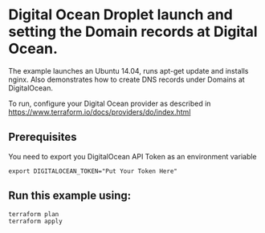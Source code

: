 # Digital Ocean Droplet launch and setting the Domain records at Digital Ocean.

The example launches an Ubuntu 14.04, runs apt-get update and installs nginx. Also demonstrates how to create DNS records under Domains at DigitalOcean. 

To run, configure your Digital Ocean provider as described in https://www.terraform.io/docs/providers/do/index.html

## Prerequisites
You need to export you DigitalOcean API Token as an environment variable

    export DIGITALOCEAN_TOKEN="Put Your Token Here" 

## Run this example using:

    terraform plan
    terraform apply 
